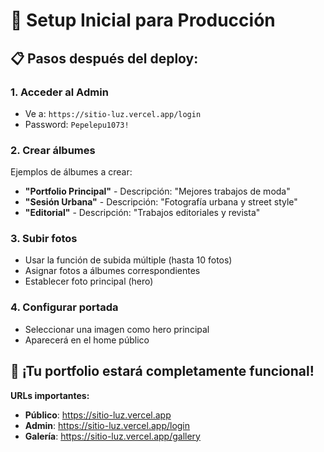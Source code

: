 # 🚀 Setup Inicial para Producción

## 📋 Pasos después del deploy:

### 1. **Acceder al Admin**
- Ve a: `https://sitio-luz.vercel.app/login`
- Password: `Pepelepu1073!`

### 2. **Crear álbumes**
Ejemplos de álbumes a crear:
- **"Portfolio Principal"** - Descripción: "Mejores trabajos de moda"
- **"Sesión Urbana"** - Descripción: "Fotografía urbana y street style"
- **"Editorial"** - Descripción: "Trabajos editoriales y revista"

### 3. **Subir fotos**
- Usar la función de subida múltiple (hasta 10 fotos)
- Asignar fotos a álbumes correspondientes
- Establecer foto principal (hero)

### 4. **Configurar portada**
- Seleccionar una imagen como hero principal
- Aparecerá en el home público

## 🎯 **¡Tu portfolio estará completamente funcional!**

**URLs importantes:**
- **Público**: https://sitio-luz.vercel.app
- **Admin**: https://sitio-luz.vercel.app/login
- **Galería**: https://sitio-luz.vercel.app/gallery
